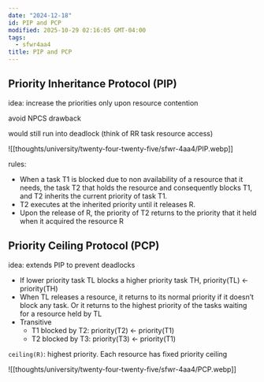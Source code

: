 ```yaml
---
date: "2024-12-18"
id: PIP and PCP
modified: 2025-10-29 02:16:05 GMT-04:00
tags:
  - sfwr4aa4
title: PIP and PCP
---
```


## Priority Inheritance Protocol (PIP)

idea: increase the priorities only upon resource contention

avoid NPCS drawback

would still run into deadlock (think of RR task resource access)

![[thoughts/university/twenty-four-twenty-five/sfwr-4aa4/PIP.webp]]

rules:

- When a task T1 is blocked due to non availability of a resource that it needs, the task T2 that holds the resource and consequently blocks T1, and T2 inherits the current priority of task T1.
- T2 executes at the inherited priority until it releases R.
- Upon the release of R, the priority of T2 returns to the priority that it held when it acquired the resource R

## Priority Ceiling Protocol (PCP)

idea: extends PIP to prevent deadlocks

- If lower priority task TL blocks a higher priority task TH, priority(TL) ← priority(TH)
- When TL releases a resource, it returns to its normal priority if it doesn’t block any task. Or it returns to the highest priority of the tasks waiting for a resource held by TL
- Transitive
  - T1 blocked by T2: priority(T2) ← priority(T1)
  - T2 blocked by T3: priority(T3) ← priority(T1)

`ceiling(R)`: highest priority. Each resource has fixed priority ceiling

![[thoughts/university/twenty-four-twenty-five/sfwr-4aa4/PCP.webp]]

